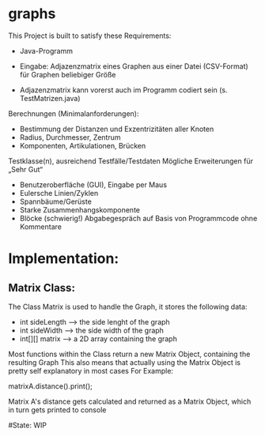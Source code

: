 # graphs
This Project is built to satisfy these Requirements:

- Java-Programm
- Eingabe: Adjazenzmatrix eines Graphen aus einer Datei (CSV-Format)
für Graphen beliebiger Größe

- Adjazenzmatrix kann vorerst auch im Programm codiert sein (s. TestMatrizen.java)

Berechnungen (Minimalanforderungen):
- Bestimmung der Distanzen und Exzentrizitäten aller Knoten
- Radius, Durchmesser, Zentrum
- Komponenten, Artikulationen, Brücken

Testklasse(n), ausreichend Testfälle/Testdaten
Mögliche Erweiterungen für „Sehr Gut“
- Benutzeroberfläche (GUI), Eingabe per Maus
- Eulersche Linien/Zyklen
- Spannbäume/Gerüste
- Starke Zusammenhangskomponente
- Blöcke (schwierig!)
Abgabegespräch auf Basis von Programmcode ohne Kommentare

# Implementation:
## Matrix Class:
The Class Matrix is used to handle the Graph, it stores the following data:
- int sideLength  --> the side lenght of the graph
- int sideWidth   --> the side width of the graph
- int[][] matrix  --> a 2D array containing the graph

Most functions within the Class return a new Matrix Object, containing the resulting Graph
This also means that actually using the Matrix Object is pretty self explanatory in most cases
For Example:

  matrixA.distance().print();
 
  Matrix A's distance gets calculated and returned as a Matrix Object, which in turn gets printed to console
  
#State: WIP
